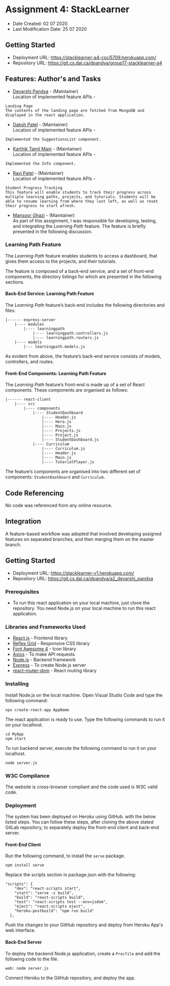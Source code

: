 # Assignment 4: StackLearner

* Date Created: 02 07 2020
* Last Modification Date: 25 07 2020

## Getting Started

* Deployment URL: https://stacklearner-a4-csci5709.herokuapp.com/
* Repository URL: https://git.cs.dal.ca/dpandya/group17-stacklearner-a4

## Features: Author's and Tasks

* [Devarshi Pandya](devarshi.pandya@dal.ca) - (Maintainer)\
Location of implemented feature APIs - 
```
Landing Page
The contents of the landing page are fetched from MongoDB and displayed in the react application.
```
* [Daksh Patel](dk792765@dal.ca) - (Maintainer)\
Location of implemented feature APIs - 
```
Implemented the SuggestionsList component.
```
* [Karthik Tamil Mani](kr630601@dal.ca) - (Maintainer)\
Location of implemented feature APIs - 
```
Implemented the Info component.
```
* [Ravi Patel](rv526909@dal.ca) - (Maintainer)\
Location of implemented feature APIs - 
```
Student Progress Tracking
This feature will enable students to track their progress across multiple learning paths, projects, and tutorials. Students will be able to resume learning from where they last left, as well as reset their progress to start afresh.
```
* [Mansoor Ghazi](mansoor.ghazi@dal.ca) - (Maintainer)\
As part of this assignment, I was responsible for developing, testing, and integrating the *Learning Path* feature. The feature is briefly presented in the following discussion.

### Learning Path Feature
The *Learning Path* feature enables students to access a dashboard, that gives them access to the projects, and their tutorials. 

The feature is composed of a back-end service, and a set of front-end components, the directory listings for which are presented in the following sections.

#### Back-End Service: Learning Path Feature
The *Learning Path* feature’s back-end includes the following directories and files:
```
|------ express-server
	|---- modules
		|---- learningpath
			|---- learningpath.controllers.js
			|---- learningpath.routers.js
	|---- models
		|--- learningpath.models.js
```
As evident from above, the feature’s back-end service consists of models, controllers, and routes.

#### Front-End Components: Learning Path Feature
The *Learning Path* feature’s front-end is made up of a set of React components. These components are organised as follows:
```
|------ react-client
	|---- src
		|---- components
			|---- StudentDashboard
				|---- Header.js
				|---- Hero.js
				|---- Main.js
				|---- Projects.js
				|---- Project.js
				|---- StudentDashboard.js
			|---- Curriculum
				|---- Curriculum.js
				|---- Header.js
				|---- Main.js
				|---- TutorialPlayer.js
```
The feature’s components are organised into two different set of components: `StudentDashboard` and `Curriculum`.

## Code Referencing
No code was referenced from any online resource.

## Integration
A feature-based workflow was adopted that involved developing assigned features on separated branches, and then merging them on the master branch.

## Getting Started

* Deployment URL: https://stacklearner-v1.herokuapp.com/
* Repository URL: https://git.cs.dal.ca/dpandya/a2_devarshi_pandya

### Prerequisites

* To run this react application on your local machine, just clone the repository. You need Node.js on your local machine to run this react application.

### Libraries and Frameworks Used

* [React.js](https://reactjs.org/) - Frontend library
* [Reflex Grid](https://github.com/leejordan/reflex) - Responsive CSS library
* [Font Awesome 4](https://fontawesome.com/icons?d=gallery) - Icon library
* [Axios](https://www.npmjs.com/package/react-axios) - To make API requests
* [Node.js](https://nodejs.org/en/) - Backend framework
* [Express](https://expressjs.com/) - To create Node.js server
* [react-router-dom](https://www.npmjs.com/package/react-router-dom) - React routing library

### Installing

Install Node.js on the local machine. Open Visual Studio Code and type the following command:
```
npx create-react-app AppName
```
The react application is ready to use. Type the following commands to run it on your localhost.
```
cd MyApp
npm start
```
To run backend server, execute the following command to run it on your localhost.
```
node server.js
```

### W3C Compliance
The website is cross-browser compliant and the code used is W3C valid code.

### Deployment
The system has been deployed on Heroku using GitHub. with the below listed steps. You can follow these steps, after cloning the above stated GitLab repository, to separately deploy the front-end client and back-end server.

#### Front-End Client
Run the following command, to install the `serve` package.
```
npm install serve
```
Replace the scripts section in package.json with the following:
```
"scripts": {
    "dev": "react-scripts start",
    "start": "serve -s build",
    "build": "react-scripts build",
    "test": "react-scripts test --env=jsdom",
    "eject": "react-scripts eject",
    "heroku-postbuild": "npm run build"
  },
```
Push the changes to your GitHub repository and deploy from Heroku App's web interface.

#### Back-End Server
To deploy the backend Node.js application, create a `Procfile` and add the following code to the file.
```
web: node server.js
```
Connect Heroku to the GitHub repository, and deploy the app.

